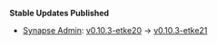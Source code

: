**Stable Updates Published**

* [Synapse Admin](https://github.com/etkecc/synapse-admin): [v0.10.3-etke20](https://github.com/etkecc/synapse-admin/releases/tag/v0.10.3-etke20) -> [v0.10.3-etke21](https://github.com/etkecc/synapse-admin/releases/tag/v0.10.3-etke21)

